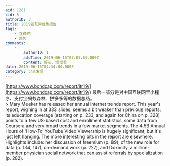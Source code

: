 ```yaml
---
aid: 1281
cid: 5
authorID: 3
title: 2019互联网趋势报告
tags:
    - 互联网
    - 趋势
comments:
    -
        authorID: 1
        addTime: 2019-06-15T07:01:00.000Z
        content: 好长，慢慢看
date: 2019-06-15T04:34:00.000Z
category: 分享发现
---
```


[https://www.bondcap.com/report/itr19/](https://www.bondcap.com/report/itr19/) 最后一部分是对中国互联网里小程序、支付宝蚂蚁森林、拼多多等的数据总结。  
\> Mary Meeker has released her annual internet trends report. This year's report, wighing in at 333 slides, seems a bit weaker than previous reports; its education coverage (starting on p. 233, and again for China on p. 328) points to a few US-based cost and enrollment statistics, some data from Coursera and very broad trends in a few market segments. The 4.5B Annual Hours of ‘How-To’ YouTube Video Viewership is hugely significant, but it's just left hanging. The more interesting bits in the report are elsewhere. Highlights include: her discussion of freemium (p. 89), of the new role for data (p. 134, 147), on-demand work (p. 227), and Doximity, a million-member physician social network that can assist referrals by specialization (p. 282).
